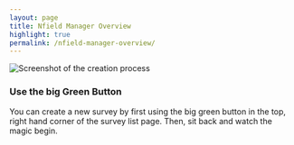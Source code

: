 ```yaml
---
layout: page
title: Nfield Manager Overview  
highlight: true
permalink: /nfield-manager-overview/
---
```

![Screenshot of the creation process](../img/nfield-manager-overview.png)

### Use the big Green Button
You can create a new survey by first using the big green button in the top, right hand corner of the survey list page. Then, sit back and watch the magic begin.
